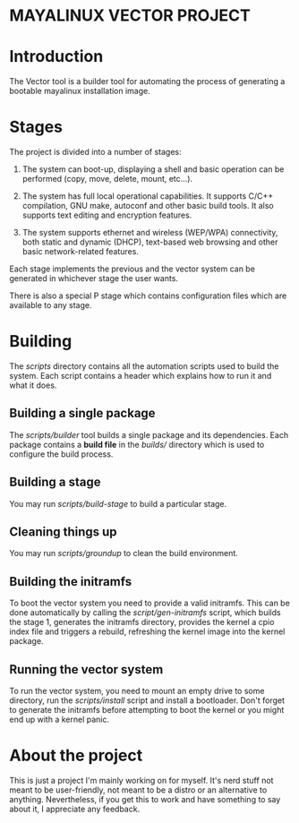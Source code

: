 MAYALINUX VECTOR PROJECT
=========

# Introduction
The Vector tool is a builder tool for automating the process of generating a
bootable mayalinux installation image.

# Stages
The project is divided into a number of stages:

1. The system can boot-up, displaying a shell and basic operation can be
   performed (copy, move, delete, mount, etc...).

2. The system has full local operational capabilities. It supports C/C++
   compilation, GNU make, autoconf and other basic build tools. It also supports
   text editing and encryption features.

3. The system supports ethernet and wireless (WEP/WPA) connectivity, both static
   and dynamic (DHCP), text-based web browsing and other basic network-related
   features.

Each stage implements the previous and the vector system can be generated in
whichever stage the user wants.

There is also a special P stage which contains configuration files which are
available to any stage.

# Building
The *scripts* directory contains all the automation scripts used to build the
system. Each script contains a header which explains how to run it and what it
does.

## Building a single package
The *scripts/builder* tool builds a single package and its dependencies.
Each package contains a **build file** in the *builds/* directory which is used
to configure the build process.

## Building a stage
You may run *scripts/build-stage* to build a particular stage.

## Cleaning things up
You may run *scripts/groundup* to clean the build environment.

## Building the initramfs
To boot the vector system you need to provide a valid initramfs. This can be
done automatically by calling the *script/gen-initramfs* script, which builds
the stage 1, generates the initramfs directory, provides the kernel a cpio index
file and triggers a rebuild, refreshing the kernel image into the kernel
package.

## Running the vector system
To run the vector system, you need to mount an empty drive to some directory,
run the *scripts/install* script and install a bootloader. Don't forget to
generate the initramfs before attempting to boot the kernel or you might end up
with a kernel panic.

# About the project
This is just a project I'm mainly working on for myself. It's nerd stuff not
meant to be user-friendly, not meant to be a distro or an alternative to
anything. Nevertheless, if you get this to work and have something to say about
it, I appreciate any feedback.
